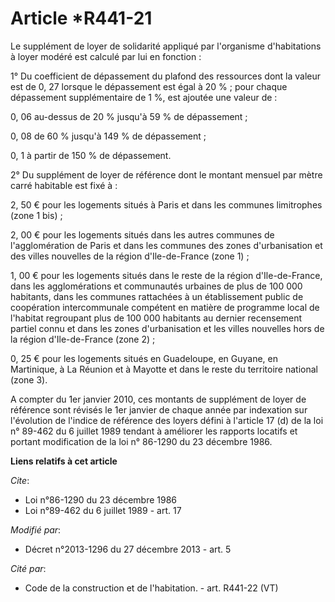 # Article *R441-21

Le supplément de loyer de solidarité appliqué par l'organisme d'habitations à loyer modéré est calculé par lui en fonction : 

1° Du coefficient de dépassement du plafond des ressources dont la valeur est de 0, 27 lorsque le dépassement est égal à 20
% ; pour chaque dépassement supplémentaire de 1 %, est ajoutée une valeur de : 

0, 06 au-dessus de 20 % jusqu'à 59 % de dépassement ; 

0, 08 de 60 % jusqu'à 149 % de dépassement ; 

0, 1 à partir de 150 % de dépassement. 

2° Du supplément de loyer de référence dont le montant mensuel par mètre carré habitable est fixé à : 

2, 50 € pour les logements situés à Paris et dans les communes limitrophes (zone 1 bis) ; 

2, 00 € pour les logements situés dans les autres communes de l'agglomération de Paris et dans les communes des zones
d'urbanisation et des villes nouvelles de la région d'Ile-de-France (zone 1) ; 

1, 00 € pour les logements situés dans le reste de la région d'Ile-de-France, dans les agglomérations et communautés urbaines
de plus de 100 000 habitants, dans les communes rattachées à un établissement public de coopération intercommunale compétent
en matière de programme local de l'habitat regroupant plus de 100 000 habitants au dernier recensement partiel connu et dans
les zones d'urbanisation et les villes nouvelles hors de la région d'Ile-de-France (zone 2) ; 

0, 25 € pour les logements situés en Guadeloupe, en Guyane, en Martinique, à La Réunion et à Mayotte et dans le reste du
territoire national (zone 3).

A compter du 1er janvier 2010, ces montants de supplément de loyer de référence sont révisés le 1er janvier de chaque année
par indexation sur l'évolution de l'indice de référence des loyers défini à l'article 17 (d) de la loi n° 89-462 du 6 juillet
1989 tendant à améliorer les rapports locatifs et portant modification de la loi n° 86-1290 du 23 décembre 1986.

**Liens relatifs à cet article**

_Cite_:

  - Loi n°86-1290 du 23 décembre 1986
  - Loi n°89-462 du 6 juillet 1989 - art. 17

_Modifié par_:

  - Décret n°2013-1296 du 27 décembre 2013 - art. 5

_Cité par_:

  - Code de la construction et de l'habitation. - art. R441-22 (VT)
